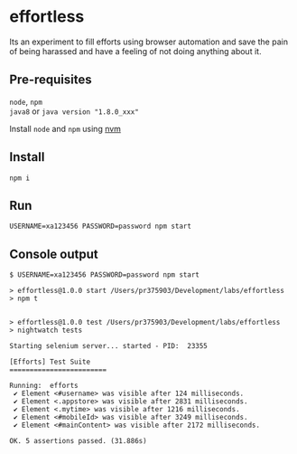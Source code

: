 # effortless

Its an experiment to fill efforts using browser automation and save the pain
of being harassed and have a feeling of not doing anything about it.

## Pre-requisites
`node`, `npm`  
`java8` or `java version "1.8.0_xxx"`

Install `node` and `npm` using [nvm](https://github.com/creationix/nvm#installation)

## Install
`npm i`

## Run
`USERNAME=xa123456 PASSWORD=password npm start`

## Console output
```
$ USERNAME=xa123456 PASSWORD=password npm start

> effortless@1.0.0 start /Users/pr375903/Development/labs/effortless
> npm t


> effortless@1.0.0 test /Users/pr375903/Development/labs/effortless
> nightwatch tests

Starting selenium server... started - PID:  23355

[Efforts] Test Suite
========================

Running:  efforts
 ✔ Element <#username> was visible after 124 milliseconds.
 ✔ Element <.appstore> was visible after 2831 milliseconds.
 ✔ Element <.mytime> was visible after 1216 milliseconds.
 ✔ Element <#mobileId> was visible after 3249 milliseconds.
 ✔ Element <#mainContent> was visible after 2172 milliseconds.

OK. 5 assertions passed. (31.886s)
```
